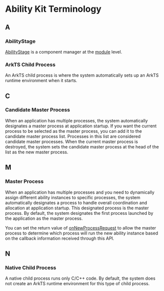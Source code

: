 # Ability Kit Terminology

<!--Kit: Ability Kit-->
<!--Subsystem: Ability-->
<!--Owner: @ccllee1-->
<!--Designer: @ccllee1-->
<!--Tester: @lixueqing513-->
<!--Adviser: @huipeizi-->

## A

### AbilityStage

[AbilityStage](../reference/apis-ability-kit/js-apis-app-ability-abilityStage.md) is a component manager at the [module](../quick-start/application-package-overview.md#multi-module-design-mechanism) level.

### ArkTS Child Process

An ArkTS child process is where the system automatically sets up an ArkTS runtime environment when it starts.


## C

### Candidate Master Process

When an application has multiple processes, the system automatically designates a master process at application startup. If you want the current process to be selected as the master process, you can add it to the candidate master process list. Processes in this list are considered candidate master processes. When the current master process is destroyed, the system sets the candidate master process at the head of the list as the new master process.


## M

### Master Process

When an application has multiple processes and you need to dynamically assign different ability instances to specific processes, the system automatically designates a process to handle overall coordination and allocation at application startup. This designated process is the master process. By default, the system designates the first process launched by the application as the master process.

You can set the return value of [onNewProcessRequest](../reference/apis-ability-kit/js-apis-app-ability-abilityStage.md#onnewprocessrequest11) to allow the master process to determine which process will run the new ability instance based on the callback information received through this API.


## N

### Native Child Process

A native child process runs only C/C++ code. By default, the system does not create an ArkTS runtime environment for this type of child process.
